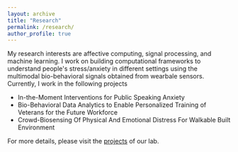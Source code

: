 ```yaml
---
layout: archive
title: "Research"
permalink: /research/
author_profile: true
---
```


My research interests are affective computing, signal processing, and machine learning.
I work on building computational frameworks to understand people's stress/anxiety in different settings using the multimodal bio-behavioral signals obtained from wearbale sensors.
Currently, I work in the following projects

* In-the-Moment Interventions for Public Speaking Anxiety
* Bio-Behavioral Data Analytics to Enable Personalized Training of Veterans for the Future Workforce
* Crowd-Biosensing Of Physical And Emotional Distress For Walkable Built Environment

For more details, please visit the [projects](https://hubbs.engr.tamu.edu/research-2/) of our lab.
